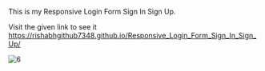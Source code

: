 This is my Responsive Login Form Sign In Sign Up.

Visit the given link to see it  https://rishabhgithub7348.github.io/Responsive_Login_Form_Sign_In_Sign_Up/



![6](https://user-images.githubusercontent.com/75687649/133801978-452accc0-24e7-4cf0-9d3c-430eb2fc7483.png)
